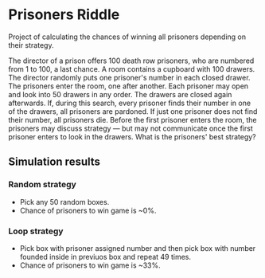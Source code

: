 # Prisoners Riddle
Project of calculating the chances of winning all prisoners depending on their strategy.

The director of a prison offers 100 death row prisoners, who are numbered from 1 to 100, a last chance. A room contains a cupboard with 100 drawers. The director randomly puts one prisoner's number in each closed drawer. The prisoners enter the room, one after another. Each prisoner may open and look into 50 drawers in any order. The drawers are closed again afterwards. If, during this search, every prisoner finds their number in one of the drawers, all prisoners are pardoned. If just one prisoner does not find their number, all prisoners die. Before the first prisoner enters the room, the prisoners may discuss strategy — but may not communicate once the first prisoner enters to look in the drawers. What is the prisoners' best strategy?

## Simulation results

### Random strategy
- Pick any 50 random boxes. 
- Chance of prisoners to win game is ~0%.

### Loop strategy 
- Pick box with prisoner assigned number and then pick box with number founded inside in previuos box and repeat 49 times.
- Chance of prisoners to win game is ~33%.
  
